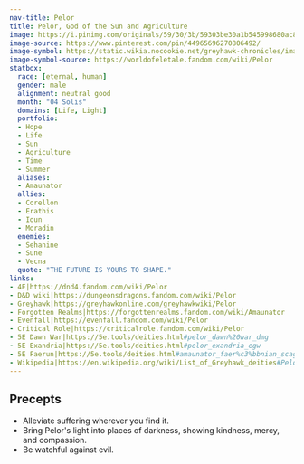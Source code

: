 ```yaml
---
nav-title: Pelor
title: Pelor, God of the Sun and Agriculture
image: https://i.pinimg.com/originals/59/30/3b/59303be30a1b545998680ac86f8f051f.png
image-source: https://www.pinterest.com/pin/44965696270806492/
image-symbol: https://static.wikia.nocookie.net/greyhawk-chronicles/images/a/a9/Symbol-of-pelor.png
image-symbol-source: https://worldofeletale.fandom.com/wiki/Pelor
statbox:
  race: [eternal, human]
  gender: male
  alignment: neutral good
  month: "04 Solis"
  domains: [Life, Light]
  portfolio:
  - Hope
  - Life
  - Sun
  - Agriculture
  - Time
  - Summer
  aliases:
  - Amaunator
  allies:
  - Corellon
  - Erathis
  - Ioun
  - Moradin
  enemies:
  - Sehanine
  - Sune
  - Vecna
  quote: "THE FUTURE IS YOURS TO SHAPE."
links:
- 4E|https://dnd4.fandom.com/wiki/Pelor
- D&D wiki|https://dungeonsdragons.fandom.com/wiki/Pelor
- Greyhawk|https://greyhawkonline.com/greyhawkwiki/Pelor
- Forgotten Realms|https://forgottenrealms.fandom.com/wiki/Amaunator
- Evenfall|https://evenfall.fandom.com/wiki/Pelor
- Critical Role|https://criticalrole.fandom.com/wiki/Pelor
- 5E Dawn War|https://5e.tools/deities.html#pelor_dawn%20war_dmg
- 5E Exandria|https://5e.tools/deities.html#pelor_exandria_egw
- 5E Faerun|https://5e.tools/deities.html#amaunator_faer%c3%bbnian_scag
- Wikipedia|https://en.wikipedia.org/wiki/List_of_Greyhawk_deities#Pelor
---
```


## Precepts

* Alleviate suffering wherever you find it.
* Bring Pelor's light into places of darkness, showing kindness, mercy, and compassion.
* Be watchful against evil.

